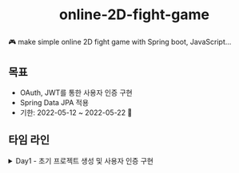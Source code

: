 <h1 align="center">
    <p>online-2D-fight-game</p>
</h1>

🎮 make simple online 2D fight game with Spring boot, JavaScript...

## 목표
- OAuth, JWT를 통한 사용자 인증 구현
- Spring Data JPA 적용
- 기한: 2022-05-12 ~ 2022-05-22 💪

## 타임 라인
<details>
<summary>Day1 - 초기 프로젝트 생성 및 사용자 인증 구현</summary>

- 학습 정리 링크  
  https://battle-baron-32c.notion.site/f1a0697a40b84d078d630724b5ae6542

- 작업 내역
    - [x] 초기 스프링 부트 프로젝트 생성
    - [x] 초기 로그인 화면 생성
    - [x] authorization code 정상 수신 확인
    - [x] access token 정상 수신 확인
    - [x] access token 을 활용해 사용자 정보 읽어오기
    - [ ] 테스트 코드 작성

- 회고
  - 생각보다 OAuth 공부에 시간이 많이 소요되어, 사용자 인증을 완성하지 못했다...ㅠㅠ
  - 내일 오전에 조금 일찍 일어나, JWT와 refresh token 구현부분을 완성하고 Response 까지 마무리 하는 것이 목표이다!

- 참고 자료
    - https://velog.io/@max9106/OAuth4

</details>
